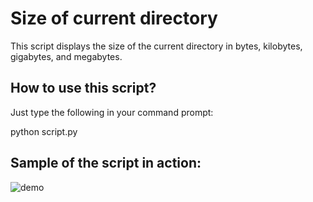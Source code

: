 # Size of current directory

This script displays the size of the current directory in bytes, kilobytes, gigabytes, and megabytes.

## How to use this script?

Just type the following in your command prompt:

python script.py

## Sample of the script in action:

![demo](https://user-images.githubusercontent.com/56690856/98205431-28649780-1f5e-11eb-85d2-542681a98426.png)